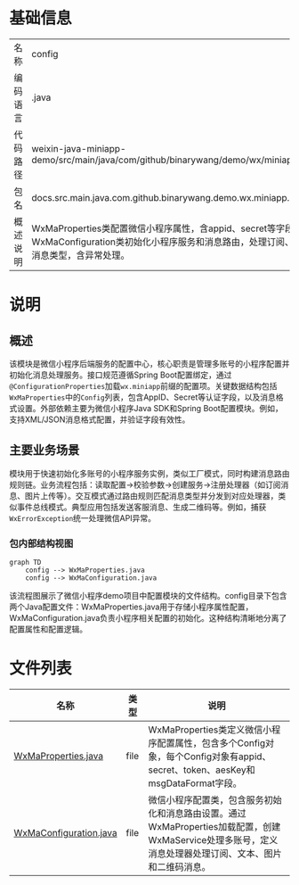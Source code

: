 # 基础信息

|      |      |
|------|------|
| 名称 | config |
| 编码语言 | .java |
| 代码路径 | weixin-java-miniapp-demo/src/main/java/com/github/binarywang/demo/wx/miniapp/config |
| 包名 | docs.src.main.java.com.github.binarywang.demo.wx.miniapp.config |
| 概述说明 | WxMaProperties类配置微信小程序属性，含appid、secret等字段。WxMaConfiguration类初始化小程序服务和消息路由，处理订阅、文本等消息类型，含异常处理。 |

# 说明

## 概述  
该模块是微信小程序后端服务的配置中心，核心职责是管理多账号的小程序配置并初始化消息处理服务。接口规范遵循Spring Boot配置绑定，通过`@ConfigurationProperties`加载`wx.miniapp`前缀的配置项。关键数据结构包括`WxMaProperties`中的`Config`列表，包含AppID、Secret等认证字段，以及消息格式设置。外部依赖主要为微信小程序Java SDK和Spring Boot配置模块。例如，支持XML/JSON消息格式配置，并验证字段有效性。

## 主要业务场景  
模块用于快速初始化多账号的小程序服务实例，类似工厂模式，同时构建消息路由规则链。业务流程包括：读取配置→校验参数→创建服务→注册处理器（如订阅消息、图片上传等）。交互模式通过路由规则匹配消息类型并分发到对应处理器，类似事件总线模式。典型应用包括发送客服消息、生成二维码等。例如，捕获`WxErrorException`统一处理微信API异常。


### 包内部结构视图

```mermaid
graph TD
    config --> WxMaProperties.java
    config --> WxMaConfiguration.java
```

该流程图展示了微信小程序demo项目中配置模块的文件结构。config目录下包含两个Java配置文件：WxMaProperties.java用于存储小程序属性配置，WxMaConfiguration.java负责小程序相关配置的初始化。这种结构清晰地分离了配置属性和配置逻辑。

# 文件列表

| 名称   | 类型  | 说明 |
|-------|------|-------------|
| [WxMaProperties.java](WxMaProperties.md) | file | WxMaProperties类定义微信小程序配置属性，包含多个Config对象，每个Config对象有appid、secret、token、aesKey和msgDataFormat字段。 |
| [WxMaConfiguration.java](WxMaConfiguration.md) | file | 微信小程序配置类，包含服务初始化和消息路由设置。通过WxMaProperties加载配置，创建WxMaService处理多账号，定义消息处理器处理订阅、文本、图片和二维码消息。 |


